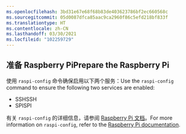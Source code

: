 ```yaml
---
ms.openlocfilehash: 3bd31e67e68f68b83de403623786bf2ec660568c
ms.sourcegitcommit: 05d0087dfca85aac9ca2960f86c5efd218bf833f
ms.translationtype: HT
ms.contentlocale: zh-CN
ms.lasthandoff: 03/30/2021
ms.locfileid: "102259729"
---
```

## <a name="prepare-the-raspberry-pi"></a><span data-ttu-id="6167e-101">准备 Raspberry Pi</span><span class="sxs-lookup"><span data-stu-id="6167e-101">Prepare the Raspberry Pi</span></span>

<span data-ttu-id="6167e-102">使用 `raspi-config` 命令确保启用以下两个服务：</span><span class="sxs-lookup"><span data-stu-id="6167e-102">Use the `raspi-config` command to ensure the following two services are enabled:</span></span>

- <span data-ttu-id="6167e-103">SSH</span><span class="sxs-lookup"><span data-stu-id="6167e-103">SSH</span></span>
- <span data-ttu-id="6167e-104">SPI</span><span class="sxs-lookup"><span data-stu-id="6167e-104">SPI</span></span>

<span data-ttu-id="6167e-105">有关 `raspi-config` 的详细信息，请参阅 [Raspberry Pi 文档](https://www.raspberrypi.org/documentation/configuration/raspi-config.md)。</span><span class="sxs-lookup"><span data-stu-id="6167e-105">For more information on `raspi-config`, refer to the [Raspberry Pi documentation](https://www.raspberrypi.org/documentation/configuration/raspi-config.md).</span></span>
